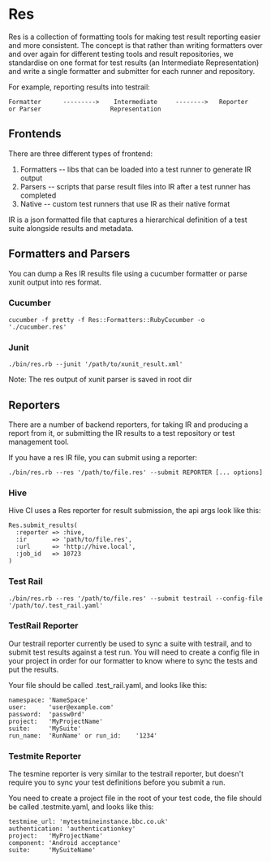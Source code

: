 # Res

Res is a collection of formatting tools for making test 
result reporting easier and more consistent. The concept is that 
rather than writing formatters over and over again for different testing
tools and result repositories, we standardise on one format for test
results (an Intermediate Representation) and write a single formatter
and submitter for each runner and repository.

For example, reporting results into testrail:

    Formatter      --------->    Intermediate     -------->   Reporter
    or Parser                   Representation                

## Frontends

There are three different types of frontend:

1. Formatters -- libs that can be loaded into a test runner to generate IR output
2. Parsers -- scripts that parse result files into IR after a test runner has completed
3. Native -- custom test runners that use IR as their native format

IR is a json formatted file that captures a hierarchical definition of 
a test suite alongside results and metadata.

## Formatters and Parsers
You can dump a Res IR results file using a cucumber formatter or parse xunit output into res format. 

### Cucumber

    cucumber -f pretty -f Res::Formatters::RubyCucumber -o './cucumber.res'

### Junit

    ./bin/res.rb --junit '/path/to/xunit_result.xml'
Note: The res output of xunit parser is saved in root dir

## Reporters

There are a number of backend reporters, for taking IR and producing a report from
it, or submitting the IR results to a test repository or test management
tool.

If you have a res IR file, you can submit using a reporter: 

    ./bin/res.rb --res '/path/to/file.res' --submit REPORTER [... options]

### Hive

Hive CI uses a Res reporter for result submission, the api args look like this:

    Res.submit_results( 
      :reporter => :hive, 
      :ir       => 'path/to/file.res', 
      :url      => 'http://hive.local', 
      :job_id   => 10723 
    )

### Test Rail

    ./bin/res.rb --res '/path/to/file.res' --submit testrail --config-file '/path/to/.test_rail.yaml'

### TestRail Reporter

Our testrail reporter currently be used to sync a suite with testrail, and
to submit test results against a test run. You will need to create a
config file in your project in order for our formatter to know where to sync
the tests and put the results.

Your file should be called .test_rail.yaml, and looks like this:

    namespace: 'NameSpace'
    user:      'user@example.com'
    password:  'passw0rd'
    project:   'MyProjectName'
    suite:     'MySuite'
    run_name:  'RunName' or run_id:    '1234'

### Testmite Reporter

The tesmine reporter is very similar to the testrail reporter, but doesn't 
require you to sync your test definitions before you submit a run.

You need to create a project file in the root of your test code, the file 
should be called .testmite.yaml, and looks like this:

    testmine_url: 'mytestmineinstance.bbc.co.uk'
    authentication: 'authenticationkey'
    project:   'MyProjectName'
    component: 'Android acceptance'
    suite:     'MySuiteName'
